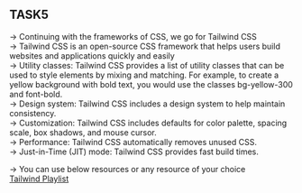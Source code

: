## TASK5

-> Continuing with the frameworks of CSS, we go for Tailwind CSS <br>
-> Tailwind CSS is an open-source CSS framework that helps users build websites and applications quickly and easily <br>
-> Utility classes: Tailwind CSS provides a list of utility classes that can be used to style elements by mixing and matching. For example, to create a yellow background with bold text, you would use the classes bg-yellow-300 and font-bold. <br> 
-> Design system: Tailwind CSS includes a design system to help maintain consistency. <br>
-> Customization: Tailwind CSS includes defaults for color palette, spacing scale, box shadows, and mouse cursor. <br>
-> Performance: Tailwind CSS automatically removes unused CSS. <br>
-> Just-in-Time (JIT) mode: Tailwind CSS provides fast build times. <br>

-> You can use below resources or any resource of your choice <br>
[Tailwind Playlist](https://www.youtube.com/watch?v=bxmDnn7lrnk&list=PL4cUxeGkcC9gpXORlEHjc5bgnIi5HEGhw)
